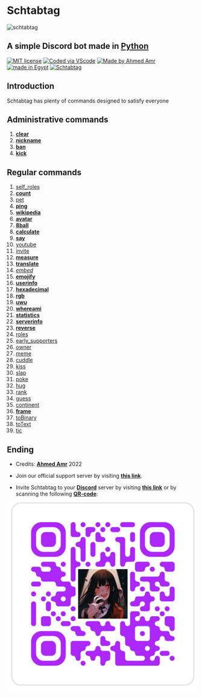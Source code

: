 # Schtabtag

![schtabtag](https://cdn.discordapp.com/attachments/893417057541050368/894347205115269150/PicsArt_10-03-11.56.49.jpg)

## A simple Discord bot made in **[Python](https://www.python.org)**

[![MIT license](https://img.shields.io/badge/License-MIT-blue.svg)](https://lbesson.mit-license.org/)
[![Coded via VScode](https://img.shields.io/badge/coded%20via-Visual%20Studio%20Code-007ACC?logo=visualstudiocode)](https://code.visualstudio.com/)
[![Made by Ahmed Amr](https://img.shields.io/badge/Credits-Ahmed%20Amr-AC27FA?style=flat)](https://github.com/ahmed-amr1/)
[![made in Egypt](https://img.shields.io/badge/Made%20in-Egypt-darkred?style=flat&logo=wikipedia)](https://en.wikipedia.org/wiki/Egypt)
[![Schtabtag](https://img.shields.io/badge/-Schtabtag-black?style=flat&logo=discord)](https://github.com/ahmed-amr1/)

## Introduction

Schtabtag has plenty of commands designed to satisfy everyone

## Administrative commands

1. [**clear**](docs/clear.md)                   <!-- has help -->
2. [**nickname**](docs/nickname.md)             <!-- has help -->
3. [**ban**](docs/ban.md)                       <!-- has help -->
4. [**kick**](docs/kick.md)                     <!-- has help -->

## Regular commands

1. [self_roles](docs/self_roles.md)
2. [**count**](docs/count.md)                   <!-- has help -->
3. [pet](docs/pet.md)
4. [**ping**](docs/ping.md)                     <!-- has help -->
5. [**wikipedia**](docs/wikipedia.md)           <!-- has help -->
6. [**avatar**](docs/avatar.md)                 <!-- has help -->
7. [**8ball**](docs/8ball.md)                   <!-- has help -->
8. [**calculate**](docs/calculate.md)           <!-- has help -->
9. [**say**](docs/say.md)                       <!-- has help -->
10. [youtube](docs/youtube.md)
11. [invite](docs/invite.md)
12. [**measure**](docs/measure.md)              <!-- has help -->
13. [**translate**](docs/translate.md)          <!-- has help -->
14. [_embed_](docs/embed.md)                    <!-- ONLY SLASH COMMANDS -->
15. [**emojify**](docs/emojify.md)              <!-- has help -->
16. [**userinfo**](docs/userinfo.md)            <!-- has help -->
17. [**hexadecimal**](docs/hexadecimal.md)      <!-- has help -->
18. [**rgb**](docs/rgb.md)                      <!-- has help -->
19. [**uwu**](docs/uwu.md)                      <!-- has help -->
20. [**whereami**](docs/whereami.md)            <!-- has help -->
21. [**statistics**](docs/statistics.md)        <!-- has help -->
22. [**serverinfo**](docs/serverinfo.md)        <!-- has help -->
23. [**reverse**](docs/reverse.md)              <!-- has help -->
24. [roles](docs/roles.md)
25. [early_supporters](docs/early_supporters.md)
26. [owner](docs/owner.md)
27. [meme](docs/meme.md)
28. [cuddle](docs/cuddle.md)
29. [kiss](docs/kiss.md)
30. [slap](docs/slap.md)
31. [poke](docs/poke.md)
32. [hug](docs/hug.md)
33. [rank](docs/rank.md)
34. [guess](docs/guess.md)
35. [continent](docs/continent.md)              <!-- has help -->
36. [**frame**](docs/frame.md)
37. [toBinary](docs/toBinary.md)
38. [toText](docs/toText.md)
39. [tic](docs/tic.md)

## Ending

* Credits: **[Ahmed Amr](https://github.com/ahmed-amr1)** 2022

* Join our official support server by visiting **[this link](https://discord.gg/HrxJxcBSDe)**.

* Invite Schtabtag to your **[Discord](https://www.discord.com)** server by visiting **[this link](https://bit.ly/schtabtag)** or by scanning the following **[QR-code](./assets/frame.png)**:

![qr-code](./assets/frame.png)
